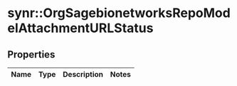 # synr::OrgSagebionetworksRepoModelAttachmentURLStatus


## Properties
Name | Type | Description | Notes
------------ | ------------- | ------------- | -------------


